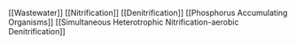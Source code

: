[[Wastewater]]
[[Nitrification]]
[[Denitrification]]
[[Phosphorus Accumulating Organisms]]
[[Simultaneous Heterotrophic Nitrification-aerobic Denitrification]]
